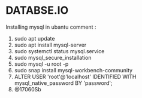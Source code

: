 # DATABSE.IO
Installing mysql in ubantu comment : 
1. sudo apt update 
2. sudo apt install mysql-server
3. sudo systemctl status mysql.service
4.  sudo mysql_secure_installation
5.  sudo mysql -u root -p
6.  sudo snap install mysql-workbench-community
7.  ALTER USER 'root'@'localhost' IDENTIFIED WITH mysql_native_password BY 'password';
7.  @17060Sb


